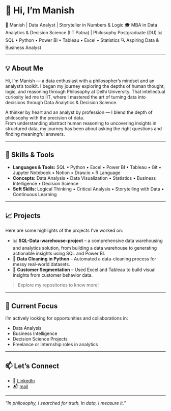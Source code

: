 # 👋 Hi, I’m Manish

🚀 Manish | Data Analyst | Storyteller in Numbers & Logic
🎓 MBA in Data Analytics & Decision Science (IIT Patna) | Philosophy Postgraduate (DU)
📊 SQL • Python • Power BI • Tableau • Excel • Statistics 
🔍 Aspiring Data & Business Analyst  

---

## 💡 About Me


Hi, I’m Manish — a data enthusiast with a philosopher’s mindset and an analyst’s toolkit.
I began my journey exploring the depths of human thought, logic, and reasoning through Philosophy at Delhi University. That intellectual curiosity led me to IIT, where I mastered the art of turning data into decisions through Data Analytics & Decision Science.

A thinker by heart and an analyst by profession — I blend the depth of philosophy with the precision of data.  
From understanding abstract human reasoning to uncovering insights in structured data, my journey has been about asking the right questions and finding meaningful answers.

---

## 🔧 Skills & Tools

- **Languages & Tools:** SQL • Python • Excel • Power BI • Tableau • Git • Jupyter Notebook • Notion • Draw.io • R Language
- **Concepts:** Data Analysis • Data Visualization • Statistics • Business Intelligence • Decision Science  
- **Soft Skills:** Logical Thinking • Critical Analysis • Storytelling with Data • Continuous Learning  

---

## 📈 Projects

Here are some highlights of the projects I’ve worked on:

- 📊 **SQL-Data-warehouse-project** – a comprehensive data warehousing and analytics solution, from building a data warehouse to generating actionable insights using SQL and Power BI.  
- 🧹 **Data Cleaning in Python** – Automated a data-cleaning process for messy real-world datasets.  
- 📍 **Customer Segmentation** – Used Excel and Tableau to build visual insights from customer behavior data.  

> Explore my repositories to know more!

---

## 🚀 Current Focus

I’m actively looking for opportunities and collaborations in:  
- Data Analysis  
- Business Intelligence  
- Decision Science Projects  
- Freelance or Internship roles in analytics  

---

## 📫 Let’s Connect

- 💼 [LinkedIn](https://www.linkedin.com/in/manish-kumar-996949182/) 
- 📬 [mail](manishkumar7544426@gmail.com)

---

_“In philosophy, I searched for truth. In data, I measure it.”_

